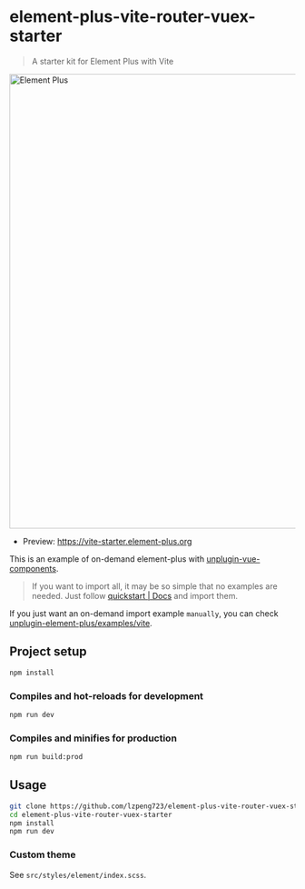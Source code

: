 # element-plus-vite-router-vuex-starter

> A starter kit for Element Plus with Vite

<img width="800" alt="Element Plus" src="https://user-images.githubusercontent.com/10731096/97282764-0726eb80-187a-11eb-9658-6dc98ccb8f8d.png">

- Preview: <https://vite-starter.element-plus.org>

This is an example of on-demand element-plus with [unplugin-vue-components](https://github.com/antfu/unplugin-vue-components).

> If you want to import all, it may be so simple that no examples are needed. Just follow [quickstart | Docs](https://element-plus.org/zh-CN/guide/quickstart.html) and import them.

If you just want an on-demand import example `manually`, you can check [unplugin-element-plus/examples/vite](https://github.com/element-plus/unplugin-element-plus/tree/main/examples/vite).

## Project setup

```bash
npm install
```

### Compiles and hot-reloads for development

```bash
npm run dev
```

### Compiles and minifies for production

```bash
npm run build:prod
```

## Usage

```bash
git clone https://github.com/lzpeng723/element-plus-vite-router-vuex-starter.git
cd element-plus-vite-router-vuex-starter
npm install
npm run dev
```

### Custom theme

See `src/styles/element/index.scss`.
